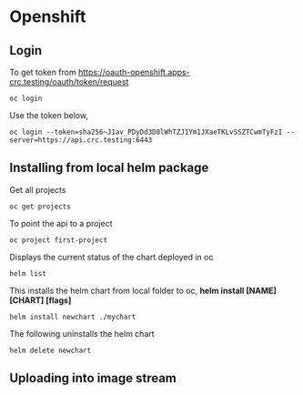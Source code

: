 # Openshift

## Login 

To get token from https://oauth-openshift.apps-crc.testing/oauth/token/request
```
oc login
```
Use the token below,
```
oc login --token=sha256~J1av_PDyDd3D8lWhTZJ1Ym1JXaeTKLvSSZTCwmTyFzI --server=https://api.crc.testing:6443
```

## Installing from local helm package

Get all projects
```
oc get projects
```

To point the api to a project
```
oc project first-project
```

Displays the current status of the chart deployed in oc
```
helm list
```

This installs the helm chart from local folder to oc,  **helm install [NAME] [CHART] [flags]**
```
helm install newchart ./mychart
```

The following uninstalls the helm chart
```
helm delete newchart
```

## Uploading into image stream